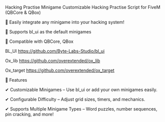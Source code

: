 Hacking Practise Minigame
Customizable Hacking Practise Script for FiveM (QBCore & QBox)

🔹 Easily integrate any minigame into your hacking system!

🔹 Supports bl_ui as the default minigames

🔹 Compatible with QBCore, QBox

BL_UI
https://github.com/Byte-Labs-Studio/bl_ui

Ox_lib
https://github.com/overextended/ox_lib

Ox_target
https://github.com/overextended/ox_target

📌 Features

✔ Customizable Minigames – Use bl_ui or add your own minigames easily.

✔ Configurable Difficulty – Adjust grid sizes, timers, and mechanics.

✔ Supports Multiple Minigame Types – Word puzzles, number sequences, pin cracking, and more!


